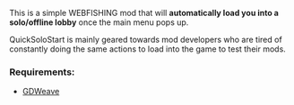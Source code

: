 This is a simple WEBFISHING mod that will **automatically load you into a solo/offline lobby** once the main menu pops up.

QuickSoloStart is mainly geared towards mod developers who are tired of constantly doing the same actions to load into the game to test their mods.

### Requirements:
* [GDWeave](https://github.com/NotNite/GDWeave/tree/main)
